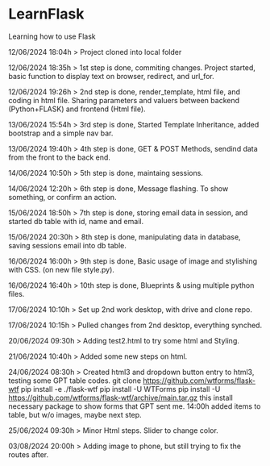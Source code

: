 # LearnFlask
Learning how to use Flask

12/06/2024 18:04h > Project cloned into local folder

12/06/2024 18:35h > 1st step is done, commiting changes. Project started, basic function to display text on browser, redirect, and url_for.

12/06/2024 19:26h > 2nd step is done, render_template, html file, and coding in html file. Sharing parameters and valuers between backend (Python+FLASK) and frontend (Html file).

13/06/2024 15:54h > 3rd step is done, Started Template Inheritance, added bootstrap and a simple nav bar.

13/06/2024 19:40h > 4th step is done, GET & POST Methods, sendind data from the front to the back end.

14/06/2024 10:50h > 5th step is done, maintaing sessions.

14/06/2024 12:20h > 6th step is done, Message flashing. To show something, or confirm an action.

15/06/2024 18:50h > 7th step is done, storing email data in session, and started db table with id, name and email.

15/06/2024 20:30h > 8th step is done, manipulating data in database, saving sessions email into db table.

16/06/2024 16:00h > 9th step is done, Basic usage of image and stylishing with CSS. (on new file style.py).

16/06/2024 16:40h > 10th step is done, Blueprints & using multiple python files.

17/06/2024 10:10h > Set up 2nd work desktop, with drive and clone repo.

17/06/2024 10:15h > Pulled changes from 2nd desktop, everything synched.

20/06/2024 09:30h > Adding test2.html to try some html and Styling.

21/06/2024 10:40h > Added some new steps on html.

24/06/2024 08:30h > Created html3 and dropdown button entry to html3, testing some GPT table codes.
    git clone https://github.com/wtforms/flask-wtf
    pip install -e ./flask-wtf
    pip install -U WTForms
    pip install -U https://github.com/wtforms/flask-wtf/archive/main.tar.gz
    this install necessary package to show forms that GPT sent me.
    14:00h added items to table, but w/o images, maybe next step.

25/06/2024 09:30h > Minor Html steps. Slider to change color.

03/08/2024 20:00h > Adding image to phone, but still trying to fix the routes after.